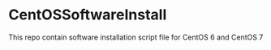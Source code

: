 # CentOSSoftwareInstall

This repo contain software installation script file for CentOS 6 and CentOS 7
